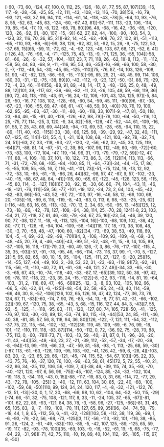 [-60, -73, 60, -124, 47, 100, 0, 112, 25, -126, -18, 81, 77, 55, 87, 107][39, -16, 117, -9, -28, -58, -25, 85, -12, 111, -43, -108, -13, 116, -70, 38][56, -16, 79, -93, 121, -63, 37, 96, 94, 110, -114, -61, 14, -118, -43, -78][5, -64, 10, 93, -76, 8, 55, -52, 63, -45, 63, -124, -60, -67, 43, 81][-57, -111, 113, -23, 106, -114, 79, 85, -54, -17, 19, -8, 122, -68, 78, 80][96, 48, -68, -16, 42, -36, -85, -120, 120, -26, -92, 61, -80, 107, -15, -9][-62, 27, 82, 44, -100, -90, -103, 54, 3, -123, 32, 116, 70, 36, 85, 21][-92, 14, -45, -62, -108, 76, 27, 102, 81, -51, -113, -65, -110, 93, -88, -6][-99, 38, 126, -62, 82, 51, -92, 15, 26, -9, -75, 122, 53, -37, 65, 15][65, -59, 11, -72, 62, -4, -92, 123, -46, 103, 67, 68, 121, -52, 6, 41][-126, 43, -76, -98, -4, -71, -125, 75, 43, -13, -9, -71, 125, 36, -55, 104][-58, 81, -66, -26, -9, -32, 57, -104, -107, 23, 7, 71, 118, 26, -62, 1][-8, 113, -11, -112, -58, 56, 44, 83, -68, 9, -11, -116, 95, 53, 46, -35][-16, -98, -66, 100, 58, -30, 2, -7, -112, -46, 54, -30, -45, 65, -125, -110][75, -76, 87, -14, 103, 126, -108, 51, 93, -47, -82, 125, -86, -56, -15, -115][-95, 65, 25, 21, -48, 45, 99, 114, 106, -80, 30, -31, -12, -75, -38, 89][0, -42, -112, -9, -23, 127, -50, -31, 88, 79, -29, 72, -4, 23, 46, -114][56, -88, 91, 89, -48, 14, -17, 3, -48, -126, 25, 0, 48, -49, 88, 12][101, 39, -117, 62, -39, -66, -82, -11, 23, -26, 105, 48, 59, -68, 119, 36][60, 72, 40, 113, -110, -43, 61, -16, 24, -12, 106, -101, 43, 124, 125, 97][-5, 84, 26, -50, -16, 77, 108, 102, -128, -66, -60, 54, -59, 45, 111, -90][96, -87, -38, -67, -23, -106, -55, 69, 47, -86, 61, -47, -48, 59, 90, -40][-78, 76, 19, 109, -62, 95, -95, -63, -67, -30, -11, -80, -60, -118, 33, 107][-9, -47, 81, -50, 118, 23, -84, 46, -15, -91, 40, -126, -126, -62, 98, 79][-79, 100, -64, -50, -116, 10, 25, -75, 77, 114, -25, 3, 120, -9, 34, 82][-58, -128, -47, -52, -44, 61, -109, -16, 91, 55, 7, 25, 43, 69, 69, 44][49, -94, -70, 69, 53, -28, -65, -94, 110, 15, 22, -89, -111, 40, -63, -115][-33, -38, -86, 125, 98, -39, -29, 92, -47, 32, 40, -111, 67, -125, 45, 114][-121, 55, 4, 1, -21, 108, 108, 68, -121, 103, -92, 78, -32, 74, 24, 51][-63, 27, 33, -118, -93, -27, -120, -2, -56, -62, 32, -45, 30, 125, 119, -64][71, -88, 81, 14, -67, -51, -2, 39, 86, -107, 96, 112, -49, 60, -69, -72][-60, -73, -83, 100, -77, 104, -47, 119, -14, 96, 31, -73, -79, -79, -72, 59][-12, 47, -111, 88, -4, 109, -10, 37, 101, -10, 122, -73, 86, 3, -35, 112][14, 113, 113, -66, 71, -31, -72, -78, 68, -105, -84, -100, 85, 11, -64, -73][-34, -44, -15, 17, 86, -5, -55, 109, 55, -85, 16, 7, 116, -41, -101, 73][-51, -75, 124, 19, -13, 12, 92, -72, -53, 10, -85, -61, -15, -86, 26, 44][82, -98, 57, 47, -67, 9, 57, -102, -23, -40, -15, -88, 67, 48, 64, -41][-115, 60, -65, 67, -122, -45, -128, 123, 56, -115, -45, 80, 114, -3, -127, 118][67, 30, -92, 15, -30, 66, 66, -74, 104, -43, 11, -46, -18, -121, -76, 111][-59, 56, -77, -101, -19, 122, -24, 73, 2, 64, 104, -45, -42, -82, -83, 66][-50, -43, 52, -97, 72, -103, 97, -16, -46, 58, 12, -69, 100, 68, 20, -105][-16, -89, 6, 116, -119, -8, -43, -83, 0, 113, 6, 98, -53, -25, -25, 62][-116, -49, 63, 16, 65, -113, -32, -70, 13, 2, 34, 63, -50, -95, 13, -45][125, 12, -73, -18, -86, -42, -78, 127, -109, -64, -38, 114, 25, -70, 28, 124][-8, 23, 103, -54, 21, 77, -118, 27, 61, 46, -30, -79, -34, 67, 25, 16][-23, 54, -46, 39, 120, 90, 77, -38, 127, 11, -18, -6, -113, 125, -104, 16][-100, -68, 109, 102, -36, 42, 80, -77, 11, -128, -6, -94, 104, -109, -58, -14][118, 117, 18, -73, 38, 108, 48, -30, -3, 70, -58, 48, -47, -100, 60, -82][34, -73, -69, 38, 53, -49, 118, 69, 104, -5, -4, 69, -23, -29, -99, -70][84, 3, -106, -109, 93, -109, -8, -69, -34, -48, -45, 20, 79, 4, -46, -40][-43, -99, 51, -52, -48, -11, 15, -8, 14, 105, 89, -37, -105, 16, 118, -17][-79, 23, -60, 49, 126, -7, 3, 86, -76, -117, -107, -115, 4, 35, 35, -93][-57, -91, -78, -95, 46, -66, -114, -73, 116, 37, 99, -1, -70, 5, -127, 2][-5, 95, 82, 65, -80, 10, 15, 95, -104, -125, -111, 27, -127, -9, -20, 25][15, -14, -55, 127, -64, -49, 102, 2, -28, 53, 32, 31, -23, -93, -119, 9][73, -92, -91, 115, -56, -11, -110, -40, 72, 61, -61, -39, -46, 121, 27, 49][-34, 33, -65, -30, -3, -65, 67, 43, -10, -74, -118, -40, -33, -87, 17, -65][39, 102, 50, 36, -97, 42, 99, -78, 117, -118, 22, -23, 35, 24, -15, -122][-8, -22, 93, -116, -14, 81, 19, -64, -103, -31, 2, -118, 69, 47, -46, -68][25, -12, -3, -8, 93, 102, -105, 102, 66, -66, 5, -26, -32, 61, -6, -125][-48, -54, 32, 58, -85, 24, -43, 40, 114, -59, -66, 46, 30, 8, -57, -106][126, 102, 65, 126, 16, 47, 42, 124, -77, 36, 73, 76, 124, 67, 11, -83][-60, -74, 7, 90, 76, -85, -54, 13, -8, 77, 51, 42, -31, -66, -102, 22][-39, 67, -120, 75, 38, -65, -43, 5, 68, -15, 116, 127, 44, 84, 3, -43][7, 55, 92, -5, -125, -1, -118, -95, 83, -111, -120, -127, 80, 74, 105, 72][-50, -41, -125, -76, 97, 103, -30, -20, 89, 13, -53, -74, 90, 115, -18, -44][53, 24, 85, -111, -46, 40, 38, -81, 85, 57, 56, 8, 118, 94, 36, 80][126, -122, -7, 121, 111, -54, 32, -112, -37, 75, 22, 115, -64, -102, -52, -112][39, 119, 45, 109, -69, -6, 76, 99, -18, 101, -17, -110, 111, 118, -83, 87][114, -50, -112, 0, 72, -36, 92, 75, -28, 70, 88, -75, 113, 0, -60, -78][-73, 71, -103, -13, 59, -40, -91, 87, 0, 11, -96, -26, -20, -11, 43, -44][53, -49, -63, 23, 27, -21, -39, 112, -52, -57, -34, -17, -20, -39, -8, -94][-13, 99, -119, -66, 23, -47, -59, 81, -58, -93, -1, 113, -25, 68, 59, -30][-87, 113, -61, -63, -128, 109, -95, 103, -92, -41, 126, 42, -59, 6, -28, 4][-103, 83, 20, -2, -23, 65, 29, 66, -121, -45, -74, 115, 52, -54, 67, 103][-95, 22, 33, -43, 75, 76, -16, -37, 120, 76, 100, -99, -63, 58, 61, 45][72, 5, 72, 55, -40, 21, -22, 86, 34, -25, 112, 106, 56, -109, 7, 4][-38, 46, -39, 115, 74, 35, -93, -70, -40, -121, 120, -97, 6, 56, 99, -75][-45, -107, -124, 85, -24, -33, -102, 104, -19, 118, 3, -34, 116, -43, 0, 15][-88, -117, -19, 83, 0, 31, 66, -114, 72, -77, 29, 43, -72, 78, -105, -25][-2, -40, -12, 111, 63, 104, 30, 85, -22, 40, -68, -100, -102, -59, 68, -50][110, 99, 124, 34, 24, 120, 117, -4, -8, -32, -121, -122, 76, -13, 51, -13][-30, 0, 1, 17, 20, -68, -69, 98, 10, 62, -104, 64, -52, -50, 115, -29][-74, 66, -51, 32, -75, 108, -121, 117, 8, 33, -11, -24, 105, 37, -65, -67][-81, -101, 62, 22, 89, -93, -121, 84, 38, 78, -3, -58, 96, -27, -125, -66][-81, 31, 46, 65, 105, 83, -9, -7, -119, -109, -70, 111, 127, 65, 89, 35][96, -84, -74, 59, -79, -18, 44, 1, 9, 65, -112, 56, 6, -41, -22, -128][103, 58, -112, 38, 119, 36, -99, 1, -6, -93, -79, -22, 56, -68, -73, -125][3, 117, -56, -113, -92, 101, -116, 38, -85, 91, 26, -124, 2, -51, -49, -83][-110, -85, -5, -42, 107, 125, -89, -125, 65, 59, -19, 117, -82, -93, -78, 100][35, -69, 103, -9, -16, -52, -61, 19, -5, 68, -75, -77, -84, 29, -31, 98][-71, 42, 75, 110, -10, 19, 89, 40, 104, 112, -95, -105, -115, 97, 8, -50]